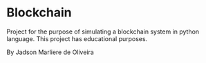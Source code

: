 # Blockchain

Project for the purpose of simulating a blockchain system in python language. 
This project has educational purposes.

By Jadson Marliere de Oliveira
